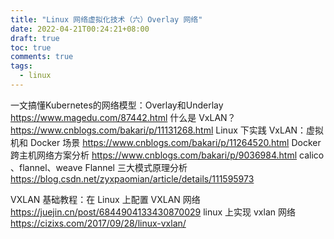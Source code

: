 ```yaml
---
title: "Linux 网络虚拟化技术（六）Overlay 网络"
date: 2022-04-21T00:24:21+08:00
draft: true
toc: true
comments: true
tags:
  - linux
---
```


一文搞懂Kubernetes的网络模型：Overlay和Underlay https://www.magedu.com/87442.html
什么是 VxLAN？  https://www.cnblogs.com/bakari/p/11131268.html
Linux 下实践 VxLAN：虚拟机和 Docker 场景 https://www.cnblogs.com/bakari/p/11264520.html
Docker 跨主机网络方案分析 https://www.cnblogs.com/bakari/p/9036984.html
calico 、flannel、weave
Flannel 三大模式原理分析 https://blog.csdn.net/zyxpaomian/article/details/111595973

VXLAN 基础教程：在 Linux 上配置 VXLAN 网络 https://juejin.cn/post/6844904133430870029
linux 上实现 vxlan 网络 https://cizixs.com/2017/09/28/linux-vxlan/
